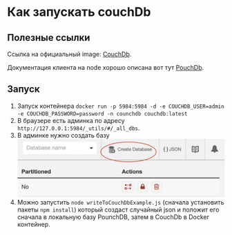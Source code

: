 # Как запускать couchDb

## Полезные ссылки

Ссылка на официальный image: [CouchDb](https://hub.docker.com/_/couchdb).

Документация клиента на node хорошо описана вот тут [PouchDb](https://pouchdb.com/api.html#create_database).

## Запуск

1. Запуск контейнера `docker run -p 5984:5984 -d -e COUCHDB_USER=admin -e COUCHDB_PASSWORD=password -n counchdb couchdb:latest `
2. В браузере есть админка по адресу `http://127.0.0.1:5984/_utils/#/_all_dbs`.
3. В админке нужно создать базу ![alt text for screen readers](./createBaseExample.png "Text to show on mouseover")
4. Можно запустить `node writeToCouchDbExample.js` (сначала установить пакеты `npm install`) который создаст случайный json и положит его сначала в локальную базу PounchDB, затем в CouchDb в Docker контейнер.
